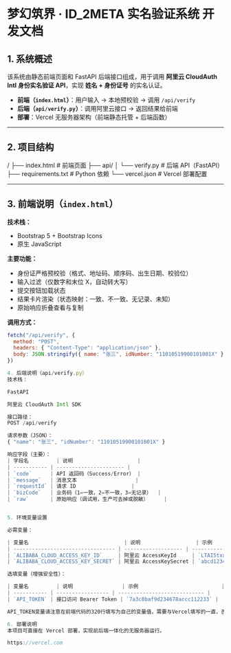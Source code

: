 # 梦幻筑界 · ID_2META 实名验证系统 开发文档

## 1. 系统概述
该系统由静态前端页面和 FastAPI 后端接口组成，用于调用 **阿里云 CloudAuth Intl 身份实名验证 API**，实现 **姓名 + 身份证号** 的实名认证。

- **前端（`index.html`）**：用户输入 → 本地预校验 → 调用 `/api/verify`
- **后端（`api/verify.py`）**：调用阿里云接口 → 返回结果给前端
- **部署**：Vercel 无服务器架构（前端静态托管 + 后端函数）

---

## 2. 项目结构
/
├── index.html # 前端页面
├── api/
│ └── verify.py # 后端 API（FastAPI）
├── requirements.txt # Python 依赖
└── vercel.json # Vercel 部署配置


---

## 3. 前端说明（`index.html`）

**技术栈：**
- Bootstrap 5 + Bootstrap Icons
- 原生 JavaScript

**主要功能：**
- 身份证严格预校验（格式、地址码、顺序码、出生日期、校验位）
- 输入过滤（仅数字和末位 X，自动转大写）
- 提交按钮加载状态
- 结果卡片渲染（状态映射：一致、不一致、无记录、未知）
- 原始响应折叠查看与复制

**调用方式：**
```javascript
fetch("/api/verify", {
  method: "POST",
  headers: { "Content-Type": "application/json" },
  body: JSON.stringify({ name: "张三", idNumber: "11010519900101001X" })
})

4. 后端说明（api/verify.py）
技术栈：

FastAPI

阿里云 CloudAuth Intl SDK

接口路径：
POST /api/verify

请求参数（JSON）：
{ "name": "张三", "idNumber": "11010519900101001X" }

响应字段（主要）：
| 字段名         | 说明                     |
| ----------- | ---------------------- |
| `code`      | API 返回码（Success/Error） |
| `message`   | 消息文本                   |
| `requestId` | 请求 ID                  |
| `bizCode`   | 业务码（1=一致，2=不一致，3=无记录）  |
| `raw`       | 原始响应（调试用，生产可去掉或脱敏）     |


5. 环境变量设置

必需变量：

| 变量名                               | 说明                  | 示例               |
| --------------------------------- | ------------------- | ---------------- |
| `ALIBABA_CLOUD_ACCESS_KEY_ID`     | 阿里云 AccessKeyId     | `LTAI5txxxxxxxx` |
| `ALIBABA_CLOUD_ACCESS_KEY_SECRET` | 阿里云 AccessKeySecret | `abcd1234xxxx`   |

选填变量（增强安全性）：

| 变量名         | 说明                | 示例                           |
| ----------- | ----------------- | ---------------------------- |
| `API_TOKEN` | 接口访问 Bearer Token | `7a3c8baf9d234678accc112233` |

API_TOKEN变量请注意在前端代码的320行填写为自己的变量值，需要与Vercel填写的一直，否则会无法调用

6. 部署说明
本项目可直接在 Vercel 部署，实现前后端一体化的无服务器运行。

https://vercel.com
